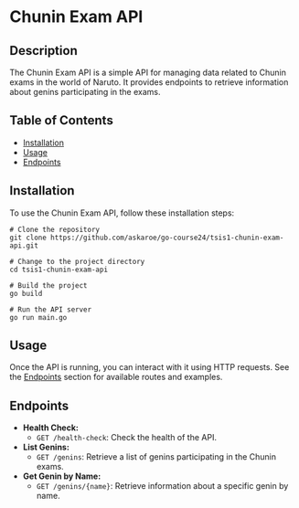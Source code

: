 <!DOCTYPE html>
<html lang="en">

<head>
  <meta charset="UTF-8">
  <meta name="viewport" content="width=device-width, initial-scale=1.0">
  <title>Chunin Exam API</title>
</head>

<body>

  <h1>Chunin Exam API</h1>


  <h2>Description</h2>

  <p>The Chunin Exam API is a simple API for managing data related to Chunin exams in the world of Naruto. It provides endpoints to retrieve information about genins participating in the exams.</p>

  <h2>Table of Contents</h2>

  <ul>
    <li><a href="#installation">Installation</a></li>
    <li><a href="#usage">Usage</a></li>
    <li><a href="#endpoints">Endpoints</a></li>
  </ul>

  <h2>Installation</h2>

  <p>To use the Chunin Exam API, follow these installation steps:</p>

  <pre><code># Clone the repository
git clone https://github.com/askaroe/go-course24/tsis1-chunin-exam-api.git

# Change to the project directory
cd tsis1-chunin-exam-api

# Build the project
go build

# Run the API server
go run main.go
</code></pre>

  <h2>Usage</h2>

  <p>Once the API is running, you can interact with it using HTTP requests. See the <a href="#endpoints">Endpoints</a> section for available routes and examples.</p>

  <h2>Endpoints</h2>

  <ul>
    <li><strong>Health Check:</strong>
      <ul>
        <li><code>GET /health-check</code>: Check the health of the API.</li>
      </ul>
    </li>
    <li><strong>List Genins:</strong>
      <ul>
        <li><code>GET /genins</code>: Retrieve a list of genins participating in the Chunin exams.</li>
      </ul>
    </li>
    <li><strong>Get Genin by Name:</strong>
      <ul>
        <li><code>GET /genins/{name}</code>: Retrieve information about a specific genin by name.</li>
      </ul>
    </li>
  </ul>

</body>

</html>
